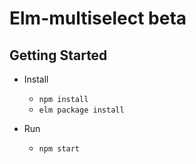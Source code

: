 # Elm-multiselect beta

## Getting Started

* Install
    * `npm install`
    * `elm package install`
    
* Run
    * `npm start`
